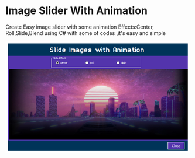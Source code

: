 # Image Slider With Animation
Create Easy image slider with some animation
Effects:Center, Roll,Slide,Blend
using C# with some of codes ,it's easy and simple


![alt text](https://github.com/esaaco/Image-Slider-With-Animation/blob/master/SlideImages.jpg)

